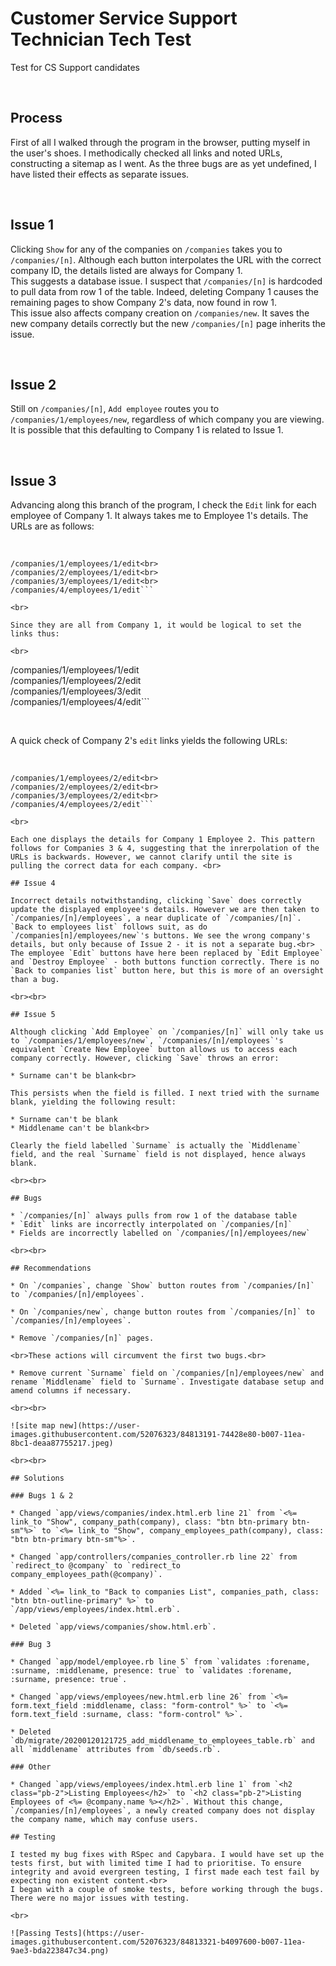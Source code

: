 # Customer Service Support Technician Tech Test
Test for CS Support candidates

<br>

## Process

First of all I walked through the program in the browser, putting myself in the user's shoes. I methodically checked all links and noted URLs, constructing a sitemap as I went. As the three bugs are as yet undefined, I have listed their effects as separate issues.

<br>

## Issue 1

Clicking `Show` for any of the companies on `/companies` takes you to `/companies/[n]`. Although each button interpolates the URL with the correct company ID, the details listed are always for Company 1.
<br>
This suggests a database issue. I suspect that `/companies/[n]` is hardcoded to pull data from row 1 of the table. Indeed, deleting Company 1 causes the remaining pages to show Company 2's data, now found in row 1.
<br>
This issue also affects company creation on `/companies/new`. It saves the new company details correctly but the new `/companies/[n]` page inherits the issue.

<br>

## Issue 2

Still on `/companies/[n]`, `Add employee` routes you to `/companies/1/employees/new`, regardless of which company you are viewing. It is possible that this defaulting to Company 1 is related to Issue 1. 

<br>

## Issue 3

Advancing along this branch of the program, I check the `Edit` link for each employee of Company 1. It always takes me to Employee 1's details. The URLs are as follows:

<br>

```
/companies/1/employees/1/edit<br>
/companies/2/employees/1/edit<br>
/companies/3/employees/1/edit<br>
/companies/4/employees/1/edit```

<br>

Since they are all from Company 1, it would be logical to set the links thus:

<br>

```
/companies/1/employees/1/edit<br>
/companies/1/employees/2/edit<br>
/companies/1/employees/3/edit<br>
/companies/1/employees/4/edit```

<br>

A quick check of Company 2's `edit` links yields the following URLs:

<br>

```
/companies/1/employees/2/edit<br>
/companies/2/employees/2/edit<br>
/companies/3/employees/2/edit<br>
/companies/4/employees/2/edit```

<br>

Each one displays the details for Company 1 Employee 2. This pattern follows for Companies 3 & 4, suggesting that the inrerpolation of the URLs is backwards. However, we cannot clarify until the site is pulling the correct data for each company. <br>

## Issue 4

Incorrect details notwithstanding, clicking `Save` does correctly update the displayed employee's details. However we are then taken to `/companies/[n]/employees`, a near duplicate of `/companies/[n]`. `Back to employees list` follows suit, as do `/companies[n]/employees/new`'s buttons. We see the wrong company's details, but only because of Issue 2 - it is not a separate bug.<br>
The employee `Edit` buttons have here been replaced by `Edit Employee` and `Destroy Employee` - both buttons function correctly. There is no `Back to companies list` button here, but this is more of an oversight than a bug.

<br><br>

## Issue 5

Although clicking `Add Employee` on `/companies/[n]` will only take us to `/companies/1/employees/new`, `/companies/[n]/employees`'s equivalent `Create New Employee` button allows us to access each company correctly. However, clicking `Save` throws an error:

* Surname can't be blank<br>

This persists when the field is filled. I next tried with the surname blank, yielding the following result:

* Surname can't be blank
* Middlename can't be blank<br>

Clearly the field labelled `Surname` is actually the `Middlename` field, and the real `Surname` field is not displayed, hence always blank.

<br><br>

## Bugs

* `/companies/[n]` always pulls from row 1 of the database table
* `Edit` links are incorrectly interpolated on `/companies/[n]`
* Fields are incorrectly labelled on `/companies/[n]/employees/new`

<br><br>

## Recommendations

* On `/companies`, change `Show` button routes from `/companies/[n]` to `/companies/[n]/employees`.

* On `/companies/new`, change button routes from `/companies/[n]` to `/companies/[n]/employees`.

* Remove `/companies/[n]` pages.

<br>These actions will circumvent the first two bugs.<br>

* Remove current `Surname` field on `/companies/[n]/employees/new` and rename `Middlename` field to `Surname`. Investigate database setup and amend columns if necessary.

<br><br>

![site map new](https://user-images.githubusercontent.com/52076323/84813191-74428e80-b007-11ea-8bc1-deaa87755217.jpeg)

<br><br>

## Solutions

### Bugs 1 & 2

* Changed `app/views/companies/index.html.erb line 21` from `<%= link_to "Show", company_path(company), class: "btn btn-primary btn-sm"%>` to `<%= link_to "Show", company_employees_path(company), class: "btn btn-primary btn-sm"%>`.

* Changed `app/controllers/companies_controller.rb line 22` from `redirect_to @company` to `redirect_to company_employees_path(@company)`.

* Added `<%= link_to "Back to companies List", companies_path, class: "btn btn-outline-primary" %>` to `/app/views/employees/index.html.erb`.

* Deleted `app/views/companies/show.html.erb`.

### Bug 3

* Changed `app/model/employee.rb line 5` from `validates :forename, :surname, :middlename, presence: true` to `validates :forename, :surname, presence: true`.

* Changed `app/views/employees/new.html.erb line 26` from `<%= form.text_field :middlename, class: "form-control" %>` to `<%= form.text_field :surname, class: "form-control" %>`.

* Deleted `db/migrate/20200120121725_add_middlename_to_employees_table.rb` and all `middlename` attributes from `db/seeds.rb`.

### Other

* Changed `app/views/employees/index.html.erb line 1` from `<h2 class="pb-2">Listing Employees</h2>` to `<h2 class="pb-2">Listing Employees of <%= @company.name %></h2>`. Without this change, `/companies/[n]/employees`, a newly created company does not display the company name, which may confuse users.

## Testing

I tested my bug fixes with RSpec and Capybara. I would have set up the tests first, but with limited time I had to prioritise. To ensure integrity and avoid evergreen testing, I first made each test fail by expecting non existent content.<br>
I began with a couple of smoke tests, before working through the bugs. There were no major issues with testing.

<br>

![Passing Tests](https://user-images.githubusercontent.com/52076323/84813321-b4097600-b007-11ea-9ae3-bda223847c34.png)
